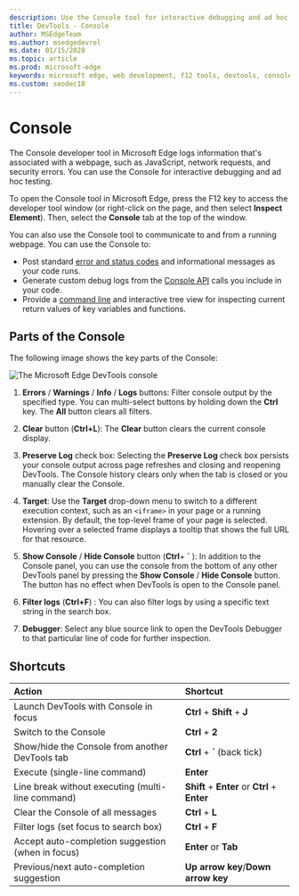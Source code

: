 ```yaml
---
description: Use the Console tool for interactive debugging and ad hoc testing.
title: DevTools - Console
author: MSEdgeTeam
ms.author: msedgedevrel
ms.date: 01/15/2020
ms.topic: article
ms.prod: microsoft-edge
keywords: microsoft edge, web development, f12 tools, devtools, console
ms.custom: seodec18
---
```


# Console

The Console developer tool in Microsoft Edge logs information that's associated with a webpage, such as JavaScript, network requests, and security errors. You can use the Console for interactive debugging and ad hoc testing. 

To open the Console tool in Microsoft Edge, press the F12 key to access the developer tool window (or right-click on the page, and then select **Inspect Element**). Then, select the **Console** tab at the top of the window. 

You can also use the Console tool to communicate to and from a running webpage. You can use the Console to:

- Post standard [error and status codes](./console/error-and-status-codes.md) and informational messages as your code runs.
- Generate custom debug logs from the [Console API](./console/console-api.md) calls you include in your code.
- Provide a [command line](./console/command-line.md) and interactive tree view for inspecting current return values of key variables and functions.

## Parts of the Console

The following image shows the key parts of the Console:

![The Microsoft Edge DevTools console](./media/console.png)

1. **Errors** / **Warnings** / **Info** / **Logs** buttons: Filter console output by the specified type. You can multi-select buttons by holding down the **Ctrl** key. The **All** button clears all filters.

2. **Clear** button (**Ctrl+L**): The **Clear** button clears the current console display.

3. **Preserve Log** check box: Selecting the **Preserve Log** check box persists your console output across page refreshes and closing and reopening DevTools. The Console history clears only when the tab is closed or you manually clear the Console.

4. **Target**: Use the **Target** drop-down menu to switch to a different execution context, such as an `<iframe>` in your page or a running extension. By default, the top-level frame of your page is selected. Hovering over a selected frame displays a tooltip that shows the full URL for that resource.

5. **Show Console** / **Hide Console** button (**Ctrl**+ **&grave;** ): In addition to the Console panel, you can use the console from the bottom of any other DevTools panel by pressing the **Show Console** / **Hide Console** button. The button has no effect when DevTools is open to the Console panel.
 
6. **Filter logs** (**Ctrl+F**) : You can also filter logs by using a specific text string in the search box.

7. **Debugger**: Select any blue source link to open the DevTools Debugger to that particular line of code for further inspection.

## Shortcuts

Action                                            | Shortcut               
:-------------------------------------------------| :----------------------
Launch DevTools with Console in focus             | **Ctrl** + **Shift** + **J** 
Switch to the Console                                 | **Ctrl** + **2**           
Show/hide the Console from another DevTools tab       | **Ctrl** + **&grave;** (back tick)  
Execute (single-line command)                     | **Enter**                
Line break without executing (multi-line command) | **Shift** + **Enter** or **Ctrl** + **Enter**      
Clear the Console of all messages                 | **Ctrl** + **L**           
Filter logs (set focus to search box)             | **Ctrl** + **F**           
Accept auto-completion suggestion (when in focus) | **Enter** or **Tab**       
Previous/next auto-completion suggestion          | **Up arrow key**/**Down arrow key**   
